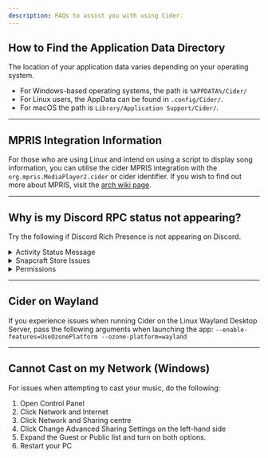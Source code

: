 ```yaml
---
description: FAQs to assist you with using Cider.
---
```


## How to Find the Application Data Directory

The location of your application data varies depending on your operating system.
* For Windows-based operating systems, the path is `%APPDATA%/Cider/`
* For Linux users, the AppData can be found in `.config/Cider/`.
* For macOS the path is `Library/Application Support/Cider/`.

***

## MPRIS Integration Information

For those who are using Linux and intend on using a script to display song information, you can utilise the cider MPRIS integration with the `org.mpris.MediaPlayer2.cider` or cider identifier. If you wish to find out more about MPRIS, visit the [arch wiki page](https://wiki.archlinux.org/title/MPRIS).

***

## Why is my Discord RPC status not appearing?

Try the following if Discord Rich Presence is not appearing on Discord.

<details>
<summary>Activity Status Message</summary>

***
Make sure that 'Display current activity as a status message' is enabled in your Activity Status category in the Discord settings.
Cider will not appear as a game, so do not manually add it.

![Discord Activity Status Message](https://i.imgur.com/3znfOMh.png)

</details>

<details>
<summary>Snapcraft Store Issues</summary>

***
If you are using Discord from the Snap Store, you are advised to install from a different source (Discords Website or using another package manager).
The Snap Store version of Discord is known to have issues with DiscordRPC.
</details>

<details>
<summary>Permissions</summary>

***
Ensure that you are running Discord on a level that is below Cider. If Discord is being elevated, Cider will be unable to connect.
Furthermore, **ensure that Discord is started first**. Cider has to connect to Discord and this is only done on Cider's launch. So make sure Discord is started before Cider.
</details>

***

## Cider on Wayland

If you experience issues when running Cider on the Linux Wayland Desktop Server, pass the following arguments when launching the app:
`--enable-features=UseOzonePlatform --ozone-platform=wayland`

***

## Cannot Cast on my Network (Windows)

For issues when attempting to cast your music, do the following:
1. Open Control Panel
2. Click Network and Internet
3. Click Network and Sharing centre
4. Click Change Advanced Sharing Settings on the left-hand side
5. Expand the Guest or Public list and turn on both options.
6. Restart your PC